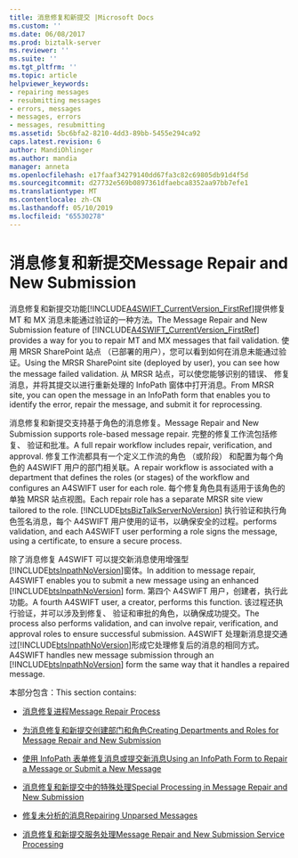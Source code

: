 ```yaml
---
title: 消息修复和新提交 |Microsoft Docs
ms.custom: ''
ms.date: 06/08/2017
ms.prod: biztalk-server
ms.reviewer: ''
ms.suite: ''
ms.tgt_pltfrm: ''
ms.topic: article
helpviewer_keywords:
- repairing messages
- resubmitting messages
- errors, messages
- messages, errors
- messages, resubmitting
ms.assetid: 5bc6bfa2-8210-4dd3-89bb-5455e294ca92
caps.latest.revision: 6
author: MandiOhlinger
ms.author: mandia
manager: anneta
ms.openlocfilehash: e17faaf34279140dd67fa3c82c69805db91d4f5d
ms.sourcegitcommit: d27732e569b0897361dfaebca8352aa97bb7efe1
ms.translationtype: MT
ms.contentlocale: zh-CN
ms.lasthandoff: 05/10/2019
ms.locfileid: "65530278"
---
```

# <a name="message-repair-and-new-submission"></a><span data-ttu-id="2d9cb-102">消息修复和新提交</span><span class="sxs-lookup"><span data-stu-id="2d9cb-102">Message Repair and New Submission</span></span>
<span data-ttu-id="2d9cb-103">消息修复和新提交功能[!INCLUDE[A4SWIFT_CurrentVersion_FirstRef](../../includes/a4swift-currentversion-firstref-md.md)]提供修复 MT 和 MX 消息未能通过验证的一种方法。</span><span class="sxs-lookup"><span data-stu-id="2d9cb-103">The Message Repair and New Submission feature of [!INCLUDE[A4SWIFT_CurrentVersion_FirstRef](../../includes/a4swift-currentversion-firstref-md.md)] provides a way for you to repair MT and MX messages that fail validation.</span></span> <span data-ttu-id="2d9cb-104">使用 MRSR SharePoint 站点 （已部署的用户），您可以看到如何在消息未能通过验证。</span><span class="sxs-lookup"><span data-stu-id="2d9cb-104">Using the MRSR SharePoint site (deployed by user), you can see how the message failed validation.</span></span> <span data-ttu-id="2d9cb-105">从 MRSR 站点，可以使您能够识别的错误、 修复消息，并将其提交以进行重新处理的 InfoPath 窗体中打开消息。</span><span class="sxs-lookup"><span data-stu-id="2d9cb-105">From MRSR site, you can open the message in an InfoPath form that enables you to identify the error, repair the message, and submit it for reprocessing.</span></span>  
  
 <span data-ttu-id="2d9cb-106">消息修复和新提交支持基于角色的消息修复。</span><span class="sxs-lookup"><span data-stu-id="2d9cb-106">Message Repair and New Submission supports role-based message repair.</span></span> <span data-ttu-id="2d9cb-107">完整的修复工作流包括修复、 验证和批准。</span><span class="sxs-lookup"><span data-stu-id="2d9cb-107">A full repair workflow includes repair, verification, and approval.</span></span> <span data-ttu-id="2d9cb-108">修复工作流都具有一个定义工作流的角色 （或阶段） 和配置为每个角色的 A4SWIFT 用户的部门相关联。</span><span class="sxs-lookup"><span data-stu-id="2d9cb-108">A repair workflow is associated with a department that defines the roles (or stages) of the workflow and configures an A4SWIFT user for each role.</span></span> <span data-ttu-id="2d9cb-109">每个修复角色具有适用于该角色的单独 MRSR 站点视图。</span><span class="sxs-lookup"><span data-stu-id="2d9cb-109">Each repair role has a separate MRSR site view tailored to the role.</span></span> [!INCLUDE[btsBizTalkServerNoVersion](../../includes/btsbiztalkservernoversion-md.md)] <span data-ttu-id="2d9cb-110">执行验证和执行角色签名消息，每个 A4SWIFT 用户使用的证书，以确保安全的过程。</span><span class="sxs-lookup"><span data-stu-id="2d9cb-110">performs validation, and each A4SWIFT user performing a role signs the message, using a certificate, to ensure a secure process.</span></span>  
  
 <span data-ttu-id="2d9cb-111">除了消息修复 A4SWIFT 可以提交新消息使用增强型[!INCLUDE[btsInpathNoVersion](../../includes/btsinpathnoversion-md.md)]窗体。</span><span class="sxs-lookup"><span data-stu-id="2d9cb-111">In addition to message repair, A4SWIFT enables you to submit a new message using an enhanced [!INCLUDE[btsInpathNoVersion](../../includes/btsinpathnoversion-md.md)] form.</span></span> <span data-ttu-id="2d9cb-112">第四个 A4SWIFT 用户，创建者，执行此功能。</span><span class="sxs-lookup"><span data-stu-id="2d9cb-112">A fourth A4SWIFT user, a creator, performs this function.</span></span> <span data-ttu-id="2d9cb-113">该过程还执行验证，并可以涉及到修复、 验证和审批的角色，以确保成功提交。</span><span class="sxs-lookup"><span data-stu-id="2d9cb-113">The process also performs validation, and can involve repair, verification, and approval roles to ensure successful submission.</span></span> <span data-ttu-id="2d9cb-114">A4SWIFT 处理新消息提交通过[!INCLUDE[btsInpathNoVersion](../../includes/btsinpathnoversion-md.md)]形成它处理修复后的消息的相同方式。</span><span class="sxs-lookup"><span data-stu-id="2d9cb-114">A4SWIFT handles new message submission through an [!INCLUDE[btsInpathNoVersion](../../includes/btsinpathnoversion-md.md)] form the same way that it handles a repaired message.</span></span>  
  
 <span data-ttu-id="2d9cb-115">本部分包含：</span><span class="sxs-lookup"><span data-stu-id="2d9cb-115">This section contains:</span></span>  
  
-   [<span data-ttu-id="2d9cb-116">消息修复进程</span><span class="sxs-lookup"><span data-stu-id="2d9cb-116">Message Repair Process</span></span>](../../adapters-and-accelerators/accelerator-swift/message-repair-process.md)  
  
-   [<span data-ttu-id="2d9cb-117">为消息修复和新提交创建部门和角色</span><span class="sxs-lookup"><span data-stu-id="2d9cb-117">Creating Departments and Roles for Message Repair and New Submission</span></span>](../../adapters-and-accelerators/accelerator-swift/creating-departments-and-roles-for-message-repair-and-new-submission.md)  
  
-   [<span data-ttu-id="2d9cb-118">使用 InfoPath 表单修复消息或提交新消息</span><span class="sxs-lookup"><span data-stu-id="2d9cb-118">Using an InfoPath Form to Repair a Message or Submit a New Message</span></span>](../../adapters-and-accelerators/accelerator-swift/using-an-infopath-form-to-repair-a-message-or-submit-a-new-message.md)  
  
-   [<span data-ttu-id="2d9cb-119">消息修复和新提交中的特殊处理</span><span class="sxs-lookup"><span data-stu-id="2d9cb-119">Special Processing in Message Repair and New Submission</span></span>](../../adapters-and-accelerators/accelerator-swift/special-processing-in-message-repair-and-new-submission.md)  
  
-   [<span data-ttu-id="2d9cb-120">修复未分析的消息</span><span class="sxs-lookup"><span data-stu-id="2d9cb-120">Repairing Unparsed Messages</span></span>](../../adapters-and-accelerators/accelerator-swift/repairing-unparsed-messages.md)  
  
-   [<span data-ttu-id="2d9cb-121">消息修复和新提交服务处理</span><span class="sxs-lookup"><span data-stu-id="2d9cb-121">Message Repair and New Submission Service Processing</span></span>](../../adapters-and-accelerators/accelerator-swift/message-repair-and-new-submission-service-processing.md)